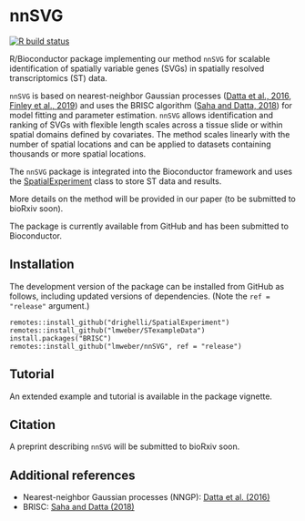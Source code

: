 # nnSVG

[![R build status](https://github.com/lmweber/nnSVG/workflows/R-CMD-check-bioc/badge.svg)](https://github.com/lmweber/nnSVG/actions)

R/Bioconductor package implementing our method `nnSVG` for scalable identification of spatially variable genes (SVGs) in spatially resolved transcriptomics (ST) data.

`nnSVG` is based on nearest-neighbor Gaussian processes ([Datta et al., 2016](https://www.tandfonline.com/doi/full/10.1080/01621459.2015.1044091), [Finley et al., 2019](https://www.tandfonline.com/doi/full/10.1080/10618600.2018.1537924)) and uses the BRISC algorithm ([Saha and Datta, 2018](https://onlinelibrary.wiley.com/doi/full/10.1002/sta4.184)) for model fitting and parameter estimation. `nnSVG` allows identification and ranking of SVGs with flexible length scales across a tissue slide or within spatial domains defined by covariates. The method scales linearly with the number of spatial locations and can be applied to datasets containing thousands or more spatial locations.

The `nnSVG` package is integrated into the Bioconductor framework and uses the [SpatialExperiment](https://bioconductor.org/packages/SpatialExperiment) class to store ST data and results.

More details on the method will be provided in our paper (to be submitted to bioRxiv soon).

The package is currently available from GitHub and has been submitted to Bioconductor.


## Installation

The development version of the package can be installed from GitHub as follows, including updated versions of dependencies. (Note the `ref = "release"` argument.)

```
remotes::install_github("drighelli/SpatialExperiment")
remotes::install_github("lmweber/STexampleData")
install.packages("BRISC")
remotes::install_github("lmweber/nnSVG", ref = "release")
```


## Tutorial

An extended example and tutorial is available in the package vignette.


## Citation

A preprint describing `nnSVG` will be submitted to bioRxiv soon.


## Additional references

- Nearest-neighbor Gaussian processes (NNGP): [Datta et al. (2016)](https://www.tandfonline.com/doi/full/10.1080/01621459.2015.1044091)
- BRISC: [Saha and Datta (2018)](https://onlinelibrary.wiley.com/doi/full/10.1002/sta4.184)

